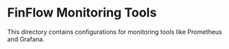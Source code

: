 # FinFlow Monitoring Tools

This directory contains configurations for monitoring tools like Prometheus and Grafana.
